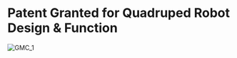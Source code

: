 # Patent Granted for Quadruped Robot Design & Function

![GMC_1](https://github.com/user-attachments/assets/442f4247-781a-4136-98b6-82bf85cfc77f)


